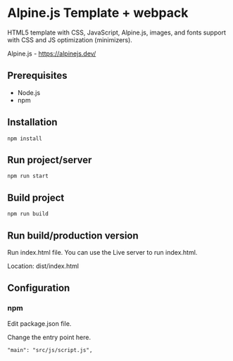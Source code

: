# Alpine.js Template + webpack

HTML5 template with CSS, JavaScript, Alpine.js, images, and fonts support with CSS and JS optimization (minimizers).

Alpine.js - https://alpinejs.dev/

## Prerequisites
- Node.js
- npm

## Installation
```npm install```

## Run project/server
```npm run start```

## Build project
```npm run build```

## Run build/production version
Run index.html file. You can use the Live server to run index.html.

Location: dist/index.html

## Configuration
### npm

Edit package.json file.

Change the entry point here.

```"main": "src/js/script.js",```
